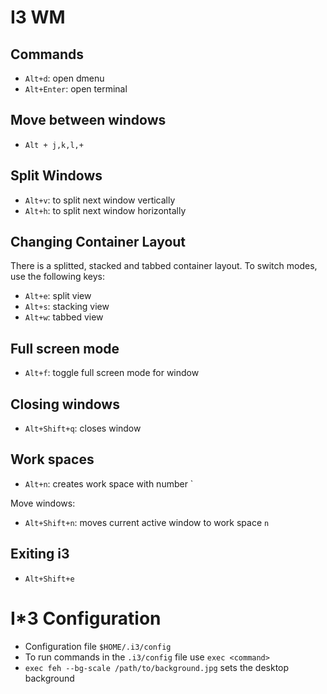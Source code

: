 # I3 WM

## Commands

* `Alt+d`:  open dmenu
* `Alt+Enter`:  open terminal

## Move between windows

* `Alt + j,k,l,+`

## Split Windows

* `Alt+v`: to split next window vertically
* `Alt+h`: to split next window horizontally

## Changing Container Layout

There is a splitted, stacked and tabbed container layout. To switch modes, 
use the following keys:

* `Alt+e`: split view
* `Alt+s`: stacking view
* `Alt+w`: tabbed view

## Full screen mode

* `Alt+f`: toggle full screen mode for window

## Closing windows

* `Alt+Shift+q`: closes window 

## Work spaces

* `Alt+n`: creates work space with number `

Move windows:
* `Alt+Shift+n`: moves current active window to work space `n`

## Exiting i3
* `Alt+Shift+e`

# I*3 Configuration

* Configuration file `$HOME/.i3/config`
* To run commands in the `.i3/config` file use `exec <command>`
* `exec feh --bg-scale /path/to/background.jpg` sets the desktop background
